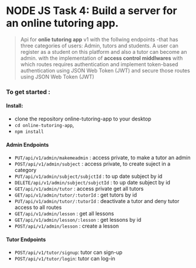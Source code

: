 # NODE JS Task 4: Build a server for an online tutoring app.

> Api for **onlie tutoring app** v1 with the follwing endpoints -that
> has three categories of users: Admin, tutors and students. A user can register as a student on this platform and also a tutor can become an admin.
> with the implementation of **access control middlwares** with which routes requires authentication and implement token-based authentication using JSON Web Token (JWT) and secure those routes using JSON Web Token (JWT)

### To get started :

#### Install:

- clone the repository online-tutoring-app to your desktop
- `cd online-tutoring-app`,
- `npm install`

#### Admin Endpoints

- `PUT/api/v1/admin/makemeadmin` : access private, to make a tutor an admin
- `POST/api/v1/admin/subject` : access private, to create suject in a category
- `PUT/api/v1/admin/subject/subjctId` : to up date subject by id
- `DELETE/api/v1/admin/subject/subjctId` : to up date subject by id
- `GET/api/v1/admin/tutor` : access private get all tutors
- `GET/api/v1/admin/tutor/:tutorId` : get tutors by id
- `PUT/api/v1/admin/tutor/:tutorId` : deactivate a tutor and deny tutor access to all routes
- `GET/api/v1/admin/lesson` : get all lessons
- `GET/api/v1/admin/lesson/:lesson` : get lessons by id
- `POST/api/v1/admin/lesson` : create a lesson

#### Tutor Endpoints

- `POST/api/v1/tutor/signup`: tutor can sign-up
- `POST/api/v1/tutor/login`: tutor can log-in
